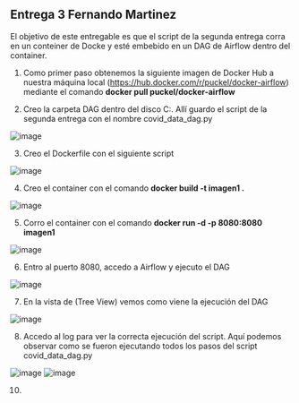 ## Entrega 3 Fernando Martinez

El objetivo de este entregable es que el script de la segunda entrega corra en un conteiner de Docke y
esté embebido en un DAG de Airflow dentro del container.

1) Como primer paso obtenemos la siguiente imagen de Docker Hub a nuestra máquina local (https://hub.docker.com/r/puckel/docker-airflow) mediante el comando **docker pull puckel/docker-airflow** 

2) Creo la carpeta DAG dentro del disco C:. Allí guardo el script de la segunda entrega con el nombre covid_data_dag.py

![image](https://github.com/fero1987/Curso-DE-CoderHouse/assets/50931047/a1e31afa-3d76-4de0-9e87-e3e1b032df78)

3) Creo el Dockerfile con el siguiente script

![image](https://github.com/fero1987/Curso-DE-CoderHouse/assets/50931047/0a64e789-2cc6-4093-9413-4e9961fb3604)

4) Creo el container con el comando **docker build -t imagen1 .**

![image](https://github.com/fero1987/Curso-DE-CoderHouse/assets/50931047/d850f007-12e6-406d-a650-96a444288e42)

5) Corro el container con el comando **docker run -d -p 8080:8080 imagen1**

![image](https://github.com/fero1987/Curso-DE-CoderHouse/assets/50931047/c7a1c8b8-1eb1-457d-9b44-c7e6a1817585)

6) Entro al puerto 8080, accedo a Airflow y ejecuto el DAG
   
![image](https://github.com/fero1987/Curso-DE-CoderHouse/assets/50931047/39446052-4d3e-4b1a-8612-b2e3485fa90b)

7) En la vista de (Tree View) vemos como viene la ejecución del DAG

![image](https://github.com/fero1987/Curso-DE-CoderHouse/assets/50931047/f5883190-25a8-40e2-a45d-f94c188aa99b)

8) Accedo al log para ver la correcta ejecución del script. Aquí podemos observar como se fueron ejecutando todos los pasos del script covid_data_dag.py

![image](https://github.com/fero1987/Curso-DE-CoderHouse/assets/50931047/fea02092-6b16-4abf-a776-c5740b49318e)
![image](https://github.com/fero1987/Curso-DE-CoderHouse/assets/50931047/fdfe12e0-5ade-4b4a-80f5-e23fc5b742ca)


   
10) 
